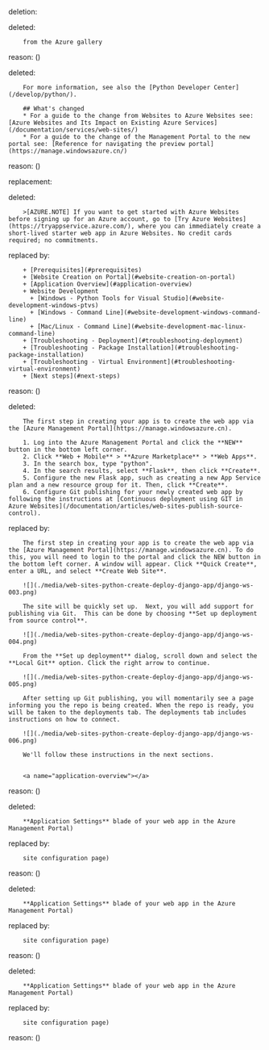 deletion:

deleted:

		from the Azure gallery

reason: ()

deleted:

		For more information, see also the [Python Developer Center](/develop/python/).
		
		## What's changed
		* For a guide to the change from Websites to Azure Websites see: [Azure Websites and Its Impact on Existing Azure Services](/documentation/services/web-sites/)
		* For a guide to the change of the Management Portal to the new portal see: [Reference for navigating the preview portal](https://manage.windowsazure.cn/)

reason: ()

replacement:

deleted:

		>[AZURE.NOTE] If you want to get started with Azure Websites before signing up for an Azure account, go to [Try Azure Websites](https://tryappservice.azure.com/), where you can immediately create a short-lived starter web app in Azure Websites. No credit cards required; no commitments.

replaced by:

		+ [Prerequisites](#prerequisites)
		+ [Website Creation on Portal](#website-creation-on-portal)
		+ [Application Overview](#application-overview)
		+ Website Development
		  + [Windows - Python Tools for Visual Studio](#website-development-windows-ptvs)
		  + [Windows - Command Line](#website-development-windows-command-line)
		  + [Mac/Linux - Command Line](#website-development-mac-linux-command-line)
		+ [Troubleshooting - Deployment](#troubleshooting-deployment)
		+ [Troubleshooting - Package Installation](#troubleshooting-package-installation)
		+ [Troubleshooting - Virtual Environment](#troubleshooting-virtual-environment)
		+ [Next steps](#next-steps)

reason: ()

deleted:

		The first step in creating your app is to create the web app via the [Azure Management Portal](https://manage.windowsazure.cn). 
		
		1. Log into the Azure Management Portal and click the **NEW** button in the bottom left corner. 
		2. Click **Web + Mobile** > **Azure Marketplace** > **Web Apps**.
		3. In the search box, type "python".
		4. In the search results, select **Flask**, then click **Create**.
		5. Configure the new Flask app, such as creating a new App Service plan and a new resource group for it. Then, click **Create**.
		6. Configure Git publishing for your newly created web app by following the instructions at [Continuous deployment using GIT in Azure Websites](/documentation/articles/web-sites-publish-source-control).

replaced by:

		The first step in creating your app is to create the web app via the [Azure Management Portal](https://manage.windowsazure.cn). To do this, you will need to login to the portal and click the NEW button in the bottom left corner. A window will appear. Click **Quick Create**, enter a URL, and select **Create Web Site**.
		
		![](./media/web-sites-python-create-deploy-django-app/django-ws-003.png)
		
		The site will be quickly set up.  Next, you will add support for publishing via Git.  This can be done by choosing **Set up deployment from source control**.
		
		![](./media/web-sites-python-create-deploy-django-app/django-ws-004.png)
		
		From the **Set up deployment** dialog, scroll down and select the **Local Git** option. Click the right arrow to continue.
		
		![](./media/web-sites-python-create-deploy-django-app/django-ws-005.png)
		
		After setting up Git publishing, you will momentarily see a page informing you the repo is being created. When the repo is ready, you will be taken to the deployments tab. The deployments tab includes instructions on how to connect.  
		
		![](./media/web-sites-python-create-deploy-django-app/django-ws-006.png)
		
		We'll follow these instructions in the next sections.
		
		
		<a name="application-overview"></a>

reason: ()

deleted:

		**Application Settings** blade of your web app in the Azure Management Portal)

replaced by:

		site configuration page)

reason: ()

deleted:

		**Application Settings** blade of your web app in the Azure Management Portal)

replaced by:

		site configuration page)

reason: ()

deleted:

		**Application Settings** blade of your web app in the Azure Management Portal)

replaced by:

		site configuration page)

reason: ()

